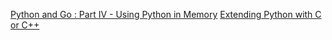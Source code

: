 [Python and Go : Part IV - Using Python in Memory](https://www.ardanlabs.com/blog/2020/09/using-python-memory.html)
[Extending Python with C or C++](https://docs.python.org/3/extending/extending.html)